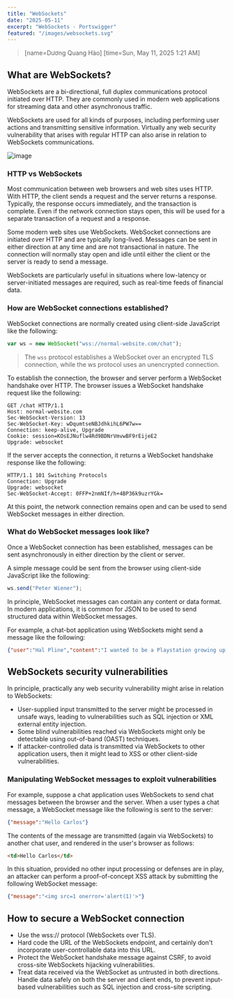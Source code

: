 ```yaml
---
title: "WebSockets"
date: "2025-05-11"
excerpt: "WebSockets - Portswigger"
featured: "/images/websockets.svg"
---
```


> [name=Dương Quang Hào]
> [time=Sun, May 11, 2025 1:21 AM]

## What are WebSockets?

WebSockets are a bi-directional, full duplex communications protocol initiated over HTTP. They are commonly used in modern web applications for streaming data and other asynchronous traffic.

WebSockets are used for all kinds of purposes, including performing user actions and transmitting sensitive information. Virtually any web security vulnerability that arises with regular HTTP can also arise in relation to WebSockets communications.

![image](https://hackmd.io/_uploads/SJwWTf6lee.png)

### HTTP vs WebSockets

Most communication between web browsers and web sites uses HTTP. With HTTP, the client sends a request and the server returns a response. Typically, the response occurs immediately, and the transaction is complete. Even if the network connection stays open, this will be used for a separate transaction of a request and a response.

Some modern web sites use WebSockets. WebSocket connections are initiated over HTTP and are typically long-lived. Messages can be sent in either direction at any time and are not transactional in nature. The connection will normally stay open and idle until either the client or the server is ready to send a message.

WebSockets are particularly useful in situations where low-latency or server-initiated messages are required, such as real-time feeds of financial data.

### How are WebSocket connections established?

WebSocket connections are normally created using client-side JavaScript like the following:

```javascript
var ws = new WebSocket("wss://normal-website.com/chat");
```

> The `wss` protocol establishes a WebSocket over an encrypted TLS connection, while the ws protocol uses an unencrypted connection.

To establish the connection, the browser and server perform a WebSocket handshake over HTTP. The browser issues a WebSocket handshake request like the following:

```
GET /chat HTTP/1.1
Host: normal-website.com
Sec-WebSocket-Version: 13
Sec-WebSocket-Key: wDqumtseNBJdhkihL6PW7w==
Connection: keep-alive, Upgrade
Cookie: session=KOsEJNuflw4Rd9BDNrVmvwBF9rEijeE2
Upgrade: websocket
```

If the server accepts the connection, it returns a WebSocket handshake response like the following:

```
HTTP/1.1 101 Switching Protocols
Connection: Upgrade
Upgrade: websocket
Sec-WebSocket-Accept: 0FFP+2nmNIf/h+4BP36k9uzrYGk=
```

At this point, the network connection remains open and can be used to send WebSocket messages in either direction.

### What do WebSocket messages look like?

Once a WebSocket connection has been established, messages can be sent asynchronously in either direction by the client or server.

A simple message could be sent from the browser using client-side JavaScript like the following:

```javascript
ws.send("Peter Wiener");
```

In principle, WebSocket messages can contain any content or data format. In modern applications, it is common for JSON to be used to send structured data within WebSocket messages.

For example, a chat-bot application using WebSockets might send a message like the following:

```json
{"user":"Hal Pline","content":"I wanted to be a Playstation growing up, not a device to answer your inane questions"}
```

## WebSockets security vulnerabilities

In principle, practically any web security vulnerability might arise in relation to WebSockets:

- User-supplied input transmitted to the server might be processed in unsafe ways, leading to vulnerabilities such as SQL injection or XML external entity injection.
- Some blind vulnerabilities reached via WebSockets might only be detectable using out-of-band (OAST) techniques.
- If attacker-controlled data is transmitted via WebSockets to other application users, then it might lead to XSS or other client-side vulnerabilities.

### Manipulating WebSocket messages to exploit vulnerabilities

For example, suppose a chat application uses WebSockets to send chat messages between the browser and the server. When a user types a chat message, a WebSocket message like the following is sent to the server:

```json
{"message":"Hello Carlos"}
```

The contents of the message are transmitted (again via WebSockets) to another chat user, and rendered in the user's browser as follows:

```html
<td>Hello Carlos</td>
```

In this situation, provided no other input processing or defenses are in play, an attacker can perform a proof-of-concept XSS attack by submitting the following WebSocket message:

```json
{"message":"<img src=1 onerror='alert(1)'>"}
```

## How to secure a WebSocket connection

- Use the wss:// protocol (WebSockets over TLS).
- Hard code the URL of the WebSockets endpoint, and certainly don't incorporate user-controllable data into this URL.
- Protect the WebSocket handshake message against CSRF, to avoid cross-site WebSockets hijacking vulnerabilities.
- Treat data received via the WebSocket as untrusted in both directions. Handle data safely on both the server and client ends, to prevent input-based vulnerabilities such as SQL injection and cross-site scripting.